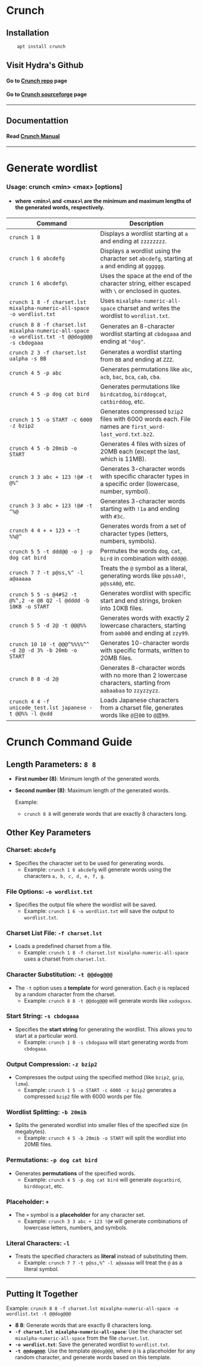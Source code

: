# Crunch
## Installation

```bash
    apt install crunch
```
## Visit Hydra's Github
#### Go to [Crunch repo](https://salsa.debian.org/debian/crunch) page
#### Go to [Crunch sourceforge](https://sourceforge.net/projects/crunch-wordlist/) page

---
## Documentattion
#### Read [Crunch Manual](../manual/crunch.txt)
---
# Generate wordlist 

### Usage: crunch \<min\> \<max\> [options]  
- #### where \<min>\ and \<max>\ are the minimum and maximum lengths of the generated words, respectively.
| Command                                                                 | Description                                                                                                      |
|-------------------------------------------------------------------------|------------------------------------------------------------------------------------------------------------------|
| `crunch 1 8`                                                            | Displays a wordlist starting at `a` and ending at `zzzzzzzz`.                                                     |
| `crunch 1 6 abcdefg`                                                     | Displays a wordlist using the character set `abcdefg`, starting at `a` and ending at `gggggg`.                   |
| `crunch 1 6 abcdefg\`                                                   | Uses the space at the end of the character string, either escaped with `\` or enclosed in quotes.                 |
| `crunch 1 8 -f charset.lst mixalpha-numeric-all-space -o wordlist.txt`  | Uses `mixalpha-numeric-all-space` charset and writes the wordlist to `wordlist.txt`.                             |
| `crunch 8 8 -f charset.lst mixalpha-numeric-all-space -o wordlist.txt -t @@dog@@@ -s cbdogaaa` | Generates an 8-character wordlist starting at `cbdogaaa` and ending at `"dog"`.                                   |
| `crunch 2 3 -f charset.lst ualpha -s BB`                                 | Generates a wordlist starting from `BB` and ending at `ZZZ`.                                                      |
| `crunch 4 5 -p abc`                                                     | Generates permutations like `abc`, `acb`, `bac`, `bca`, `cab`, `cba`.                                           |
| `crunch 4 5 -p dog cat bird`                                             | Generates permutations like `birdcatdog`, `birddogcat`, `catbirddog`, etc.                                       |
| `crunch 1 5 -o START -c 6000 -z bzip2`                                  | Generates compressed `bzip2` files with 6000 words each. File names are `first_word-last_word.txt.bz2`.           |
| `crunch 4 5 -b 20mib -o START`                                          | Generates 4 files with sizes of 20MB each (except the last, which is 11MB).                                      |
| `crunch 3 3 abc + 123 !@# -t @%^`                                       | Generates 3-character words with specific character types in a specific order (lowercase, number, symbol).      |
| `crunch 3 3 abc + 123 !@# -t ^%@`                                       | Generates 3-character words starting with `!1a` and ending with `#3c`.                                           |
| `crunch 4 4 + + 123 + -t %%@^`                                          | Generates words from a set of character types (letters, numbers, symbols).                                      |
| `crunch 5 5 -t ddd@@ -o j -p dog cat bird`                              | Permutes the words `dog`, `cat`, `bird` in combination with `ddd@@`.                                             |
| `crunch 7 7 -t p@ss,%^ -l a@aaaaa`                                      | Treats the `@` symbol as a literal, generating words like `p@ssA0!`, `p@ssA0@`, etc.                            |
| `crunch 5 5 -s @4#S2 -t @%^,2 -e @8 Q2 -l @dddd -b 10KB -o START`       | Generates wordlist with specific start and end strings, broken into 10KB files.                                  |
| `crunch 5 5 -d 2@ -t @@@%%`                                             | Generates words with exactly 2 lowercase characters, starting from `aab00` and ending at `zzy99`.                |
| `crunch 10 10 -t @@@^%%%%^^ -d 2@ -d 3% -b 20mb -o START`              | Generates 10-character words with specific formats, written to 20MB files.                                       |
| `crunch 8 8 -d 2@`                                                      | Generates 8-character words with no more than 2 lowercase characters, starting from `aabaabaa` to `zzyzzyzz`.   |
| `crunch 4 4 -f unicode_test.lst japanese -t @@%% -l @xdd`               | Loads Japanese characters from a charset file, generates words like `@日00` to `@語99`.                           |

# Crunch Command Guide




## Length Parameters: `8 8`
- **First number (8)**: Minimum length of the generated words.
- **Second number (8)**: Maximum length of the generated words.

  Example: 
  - `crunch 8 8` will generate words that are exactly 8 characters long.

## Other Key Parameters

### Charset: `abcdefg`
- Specifies the character set to be used for generating words.
  - Example: `crunch 1 6 abcdefg` will generate words using the characters `a, b, c, d, e, f, g`.

### File Options: `-o wordlist.txt`
- Specifies the output file where the wordlist will be saved.
  - Example: `crunch 1 6 -o wordlist.txt` will save the output to `wordlist.txt`.

### Charset List File: `-f charset.lst`
- Loads a predefined charset from a file. 
  - Example: `crunch 1 8 -f charset.lst mixalpha-numeric-all-space` uses a charset from `charset.lst`.

### Character Substitution: `-t @@dog@@@`
- The `-t` option uses a **template** for word generation. Each `@` is replaced by a random character from the charset.
  - Example: `crunch 8 8 -t @@dog@@@` will generate words like `xxdogxxx`.

### Start String: `-s cbdogaaa`
- Specifies the **start string** for generating the wordlist. This allows you to start at a particular word.
  - Example: `crunch 1 8 -s cbdogaaa` will start generating words from `cbdogaaa`.

### Output Compression: `-z bzip2`
- Compresses the output using the specified method (like `bzip2`, `gzip`, `lzma`).
  - Example: `crunch 1 5 -o START -c 6000 -z bzip2` generates a compressed `bzip2` file with 6000 words per file.

### Wordlist Splitting: `-b 20mib`
- Splits the generated wordlist into smaller files of the specified size (in megabytes).
  - Example: `crunch 4 5 -b 20mib -o START` will split the wordlist into 20MB files.

### Permutations: `-p dog cat bird`
- Generates **permutations** of the specified words.
  - Example: `crunch 4 5 -p dog cat bird` will generate `dogcatbird`, `birddogcat`, etc.

### Placeholder: `+`
- The `+` symbol is a **placeholder** for any character set.
  - Example: `crunch 3 3 abc + 123 !@#` will generate combinations of lowercase letters, numbers, and symbols.

### Literal Characters: `-l`
- Treats the specified characters as **literal** instead of substituting them.
  - Example: `crunch 7 7 -t p@ss,%^ -l a@aaaaa` will treat the `@` as a literal symbol.

---

## Putting It Together

Example: `crunch 8 8 -f charset.lst mixalpha-numeric-all-space -o wordlist.txt -t @@dog@@@`
- **8 8**: Generate words that are exactly 8 characters long.
- **`-f charset.lst mixalpha-numeric-all-space`**: Use the character set `mixalpha-numeric-all-space` from the file `charset.lst`.
- **`-o wordlist.txt`**: Save the generated wordlist to `wordlist.txt`.
- **`-t @@dog@@@`**: Use the template `@@dog@@@`, where `@` is a placeholder for any random character, and generate words based on this template.
